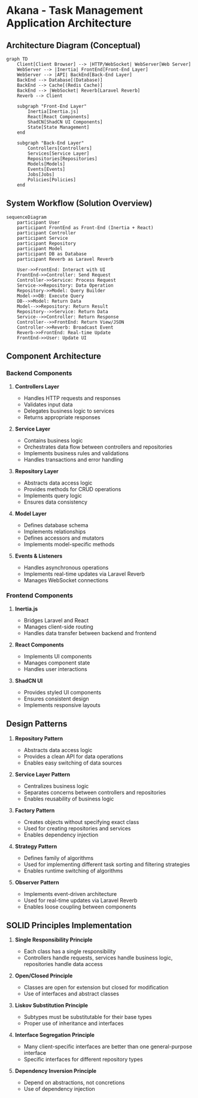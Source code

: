 
# Akana - Task Management Application Architecture

## Architecture Diagram (Conceptual)

```mermaid
graph TD
    Client[Client Browser] --> |HTTP/WebSocket| WebServer[Web Server]
    WebServer --> |Inertia| FrontEnd[Front-End Layer]
    WebServer --> |API| BackEnd[Back-End Layer]
    BackEnd --> Database[(Database)]
    BackEnd --> Cache[(Redis Cache)]
    BackEnd --> |WebSocket| Reverb[Laravel Reverb]
    Reverb --> Client
    
    subgraph "Front-End Layer"
        Inertia[Inertia.js]
        React[React Components]
        ShadCN[ShadCN UI Components]
        State[State Management]
    end
    
    subgraph "Back-End Layer"
        Controllers[Controllers]
        Services[Service Layer]
        Repositories[Repositories]
        Models[Models]
        Events[Events]
        Jobs[Jobs]
        Policies[Policies]
    end
```

## System Workflow (Solution Overview)

```mermaid
sequenceDiagram
    participant User
    participant FrontEnd as Front-End (Inertia + React)
    participant Controller
    participant Service
    participant Repository
    participant Model
    participant DB as Database
    participant Reverb as Laravel Reverb
    
    User->>FrontEnd: Interact with UI
    FrontEnd->>Controller: Send Request
    Controller->>Service: Process Request
    Service->>Repository: Data Operation
    Repository->>Model: Query Builder
    Model->>DB: Execute Query
    DB-->>Model: Return Data
    Model-->>Repository: Return Result
    Repository-->>Service: Return Data
    Service-->>Controller: Return Response
    Controller-->>FrontEnd: Return View/JSON
    Controller->>Reverb: Broadcast Event
    Reverb->>FrontEnd: Real-time Update
    FrontEnd->>User: Update UI
```

## Component Architecture

### Backend Components

1. **Controllers Layer**
   - Handles HTTP requests and responses
   - Validates input data
   - Delegates business logic to services
   - Returns appropriate responses

2. **Service Layer**
   - Contains business logic
   - Orchestrates data flow between controllers and repositories
   - Implements business rules and validations
   - Handles transactions and error handling

3. **Repository Layer**
   - Abstracts data access logic
   - Provides methods for CRUD operations
   - Implements query logic
   - Ensures data consistency

4. **Model Layer**
   - Defines database schema
   - Implements relationships
   - Defines accessors and mutators
   - Implements model-specific methods

5. **Events & Listeners**
   - Handles asynchronous operations
   - Implements real-time updates via Laravel Reverb
   - Manages WebSocket connections

### Frontend Components

1. **Inertia.js**
   - Bridges Laravel and React
   - Manages client-side routing
   - Handles data transfer between backend and frontend

2. **React Components**
   - Implements UI components
   - Manages component state
   - Handles user interactions

3. **ShadCN UI**
   - Provides styled UI components
   - Ensures consistent design
   - Implements responsive layouts

## Design Patterns

1. **Repository Pattern**
   - Abstracts data access logic
   - Provides a clean API for data operations
   - Enables easy switching of data sources

2. **Service Layer Pattern**
   - Centralizes business logic
   - Separates concerns between controllers and repositories
   - Enables reusability of business logic

3. **Factory Pattern**
   - Creates objects without specifying exact class
   - Used for creating repositories and services
   - Enables dependency injection

4. **Strategy Pattern**
   - Defines family of algorithms
   - Used for implementing different task sorting and filtering strategies
   - Enables runtime switching of algorithms

5. **Observer Pattern**
   - Implements event-driven architecture
   - Used for real-time updates via Laravel Reverb
   - Enables loose coupling between components

## SOLID Principles Implementation

1. **Single Responsibility Principle**
   - Each class has a single responsibility
   - Controllers handle requests, services handle business logic, repositories handle data access

2. **Open/Closed Principle**
   - Classes are open for extension but closed for modification
   - Use of interfaces and abstract classes

3. **Liskov Substitution Principle**
   - Subtypes must be substitutable for their base types
   - Proper use of inheritance and interfaces

4. **Interface Segregation Principle**
   - Many client-specific interfaces are better than one general-purpose interface
   - Specific interfaces for different repository types

5. **Dependency Inversion Principle**
   - Depend on abstractions, not concretions
   - Use of dependency injection
